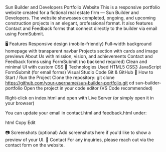 Sun Builder and Developers Portfolio Website
This is a responsive portfolio website created for a fictional real estate firm — Sun Builder and Developers. The website showcases completed, ongoing, and upcoming construction projects in an elegant, professional format. It also features Contact and Feedback forms that connect directly to the builder via email using FormSubmit.

🖥️ Features
Responsive design (mobile-friendly)
Full-width background homepage with transparent navbar
Projects section with cards and image previews
About Us with mission, vision, and achievements
Contact and Feedback forms using FormSubmit (no backend required)
Clean and minimal UI with custom CSS
🔧 Technologies Used
HTML5
CSS3
JavaScript
FormSubmit (for email forms)
Visual Studio Code
Git & GitHub
🚀 How to Start / Run the Project
Clone the repository:
git clone https://github.com/your-username/sun-builder-portfolio.git
cd sun-builder-portfolio
Open the project in your code editor (VS Code recommended)

Right-click on index.html and open with Live Server (or simply open it in your browser)

You can update your email in contact.html and feedback.html under:

html Copy Edit

<form action="https://formsubmit.co/your-email@example.com" method="POST"> 📷 Screenshots (optional) Add screenshots here if you'd like to show a preview of your UI.
📩 Contact For any inquiries, please reach out via the contact form on the website.


